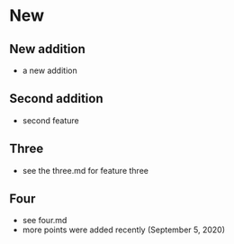 # New

## New addition
- a new addition

## Second addition
- second feature

## Three
- see the three.md for feature three

## Four
- see four.md
- more points were added recently (September 5, 2020)
